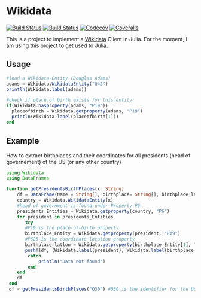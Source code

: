 # Wikidata

[![Build Status](https://travis-ci.com/KimBue/Wikidata.jl.svg?branch=master)](https://travis-ci.com/KimBue/Wikidata.jl)
[![Build Status](https://ci.appveyor.com/api/projects/status/github/KimBue/Wikidata.jl?svg=true)](https://ci.appveyor.com/project/KimBue/Wikidata-jl)
[![Codecov](https://codecov.io/gh/KimBue/Wikidata.jl/branch/master/graph/badge.svg)](https://codecov.io/gh/KimBue/Wikidata.jl)
[![Coveralls](https://coveralls.io/repos/github/KimBue/Wikidata.jl/badge.svg?branch=master)](https://coveralls.io/github/KimBue/Wikidata.jl?branch=master)

This is a project to implement a [Wikidata](https://www.wikidata.org/wiki/Wikidata:Main_Page) Client in Julia. For the moment, I am using this project to get used to Julia.

## Usage

```julia
#load a Wikidata-Entity (Douglas Adams) 
adams = Wikidata.WikidataEntity("Q42")
println(Wikidata.label(adams))

#check if place of birth exists for this entity:
if(Wikidata.hasproperty(adams, "P19"))
  placeofbirth = Wikidata.getproperty(adams, "P19")
  println(Wikidata.label(placeofbirth[1]))
end
```

## Example
How to extract birthplaces and their coordinates for all presidents (head of governement) of the US (or any other country)
```julia
using Wikidata
using DataFrames

function getPresidentsBirthPlaces(x::String)
    df = DataFrame(Name = String[], birthplace= String[], birthplace_lat = BigFloat[], birthplace_lon = BigFloat[])
    country = Wikidata.WikidataEntity(x)
    #head of government is found under Property P6
    presidents_Entities = Wikidata.getproperty(country, "P6")
    for president in presidents_Entities
       try
       #P19 is the place-of-birth property 
       birthplace_Entity = Wikidata.getproperty(president, "P19")
       #P625 is the coordinate location property 
       birthplace_latlon = Wikidata.getproperty(birthplace_Entity[1], "P625")[1]
       push!(df, (Wikidata.label(president), Wikidata.label(birthplace_Entity[1]),birthplace_latlon[1], birthplace_latlon[2]))
        catch
            println("Data not found")
        end
    end
    df
 end
 df = getPresidentsBirthPlaces("Q30") #Q30 is the identifier for the US, Q183 is the identifier of Germany etc.
```
